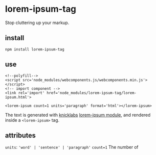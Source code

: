 # lorem-ipsum-tag

Stop cluttering up your markup.

## install
```npm install lorem-ipsum-tag```

## use
```
<!--polyfill-->
<script src='node_modules/webcomponents.js/webcomponents.min.js'></script>
<!-- import component -->
<link rel='import' href='node_modules/lorem-ipsum-tag/lorem-ipsum.html'>

<lorem-ipsum count=1 units='paragraph' format='html'></lorem-ipsum>
```

The text is generated with [knicklabs](https://github.com/knicklabs) [lorem-ipsum module](https://github.com/knicklabs/lorem-ipsum.js), and rendered inside a `<lorem-ipsum>` tag.

## attributes

`units`: `'word' | 'sentence' | 'paragraph'`
`count=1` The number of

